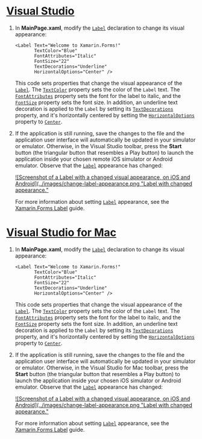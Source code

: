 # [Visual Studio](#tab/vswin)

1. In **MainPage.xaml**, modify the [`Label`](xref:Xamarin.Forms.Label) declaration to change its visual appearance:

    ```xaml
    <Label Text="Welcome to Xamarin.Forms!"
           TextColor="Blue"
           FontAttributes="Italic"
           FontSize="22"
           TextDecorations="Underline"
           HorizontalOptions="Center" />
    ```

    This code sets properties that change the visual appearance of the [`Label`](xref:Xamarin.Forms.Label). The [`TextColor`](xref:Xamarin.Forms.Label.TextColor) property sets the color of the `Label` text. The [`FontAttributes`](xref:Xamarin.Forms.Label.FontAttributes) property sets the font for the label to italic, and the [`FontSize`](xref:Xamarin.Forms.Label.FontSize) property sets the font size. In addition, an underline text decoration is applied to the `Label` by setting its [`TextDecorations`](xref:Xamarin.Forms.Label.TextDecorations) property, and it's horizontally centered by setting the [`HorizontalOptions`](xref:Xamarin.Forms.View.HorizontalOptions) property to [`Center`](xref:Xamarin.Forms.LayoutOptions.Center).

1. If the application is still running, save the changes to the file and the application user interface will automatically be updated in your simulator or emulator. Otherwise, in the Visual Studio toolbar, press the **Start** button (the triangular button that resembles a Play button) to launch the application inside your chosen remote iOS simulator or Android emulator. Observe that the [`Label`](xref:Xamarin.Forms.Label) appearance has changed:

    [![Screenshot of a Label with a changed visual appearance, on iOS and Android](../images/change-label-appearance.png "Label with changed appearance."](../images/change-label-appearance-large.png#lightbox "Label with changed appearance")

    For more information about setting [`Label`](xref:Xamarin.Forms.Label) appearance, see the [Xamarin.Forms Label](~/xamarin-forms/user-interface/text/label.md) guide.

# [Visual Studio for Mac](#tab/vsmac)

1. In **MainPage.xaml**, modify the [`Label`](xref:Xamarin.Forms.Label) declaration to change its visual appearance:

    ```xaml
    <Label Text="Welcome to Xamarin.Forms!"
           TextColor="Blue"
           FontAttributes="Italic"
           FontSize="22"
           TextDecorations="Underline"
           HorizontalOptions="Center" />
    ```

    This code sets properties that change the visual appearance of the [`Label`](xref:Xamarin.Forms.Label). The [`TextColor`](xref:Xamarin.Forms.Label.TextColor) property sets the color of the `Label` text. The [`FontAttributes`](xref:Xamarin.Forms.Label.FontAttributes) property sets the font for the label to italic, and the [`FontSize`](xref:Xamarin.Forms.Label.FontSize) property sets the font size. In addition, an underline text decoration is applied to the `Label` by setting its [`TextDecorations`](xref:Xamarin.Forms.Label.TextDecorations) property, and it's horizontally centered by setting the [`HorizontalOptions`](xref:Xamarin.Forms.View.HorizontalOptions) property to [`Center`](xref:Xamarin.Forms.LayoutOptions.Center).

1. If the application is still running, save the changes to the file and the application user interface will automatically be updated in your simulator or emulator. Otherwise, in the Visual Studio for Mac toolbar, press the **Start** button (the triangular button that resembles a Play button) to launch the application inside your chosen iOS simulator or Android emulator. Observe that the [`Label`](xref:Xamarin.Forms.Label) appearance has changed:

    [![Screenshot of a Label with a changed visual appearance, on iOS and Android](../images/change-label-appearance.png "Label with changed appearance."](../images/change-label-appearance-large.png#lightbox "Label with changed appearance")

    For more information about setting [`Label`](xref:Xamarin.Forms.Label) appearance, see the [Xamarin.Forms Label](~/xamarin-forms/user-interface/text/label.md) guide.
